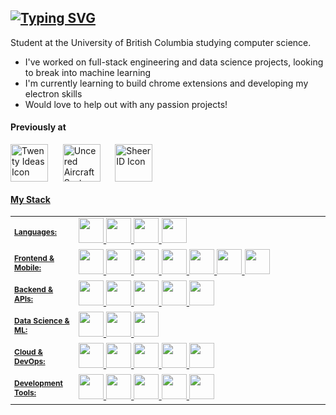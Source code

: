 ## [![Typing SVG](https://readme-typing-svg.demolab.com?font=Fira+Code&pause=1000&width=435&lines=Hi+there!+I'm+Michael+%3AD)](https://git.io/typing-svg)

Student at the University of British Columbia studying computer science.

- I've worked on full-stack engineering and data science projects, looking to break into machine learning
- I'm currently learning to build chrome extensions and developing my electron skills
- Would love to help out with any passion projects!


#### Previously at

<div>
   <a href="https://twentyideas.com/"> <img src="https://github.com/user-attachments/assets/2404c010-b1a5-4407-9b9f-7d165932ee5c" alt="Twenty Ideas Icon" height="60" width="60" align="center"/></a>
    &nbsp;&nbsp;&nbsp;&nbsp;
    <a href="https://ubcuas.com/"><img src="https://github.com/user-attachments/assets/62726c87-dee5-4743-96d9-ef74659dfa75" alt="Uncered Aircraft Systems Icon" height="60" width="60" align="center"/></a>
    &nbsp;&nbsp;&nbsp;&nbsp;
    <a href="https://www.sheerid.com/"><img src="https://github.com/user-attachments/assets/720b5e4e-1524-417d-ab36-34e41981785a" alt="SheerID Icon" height="60" width="60" 
  align="center"/>
  </div>

#### My Stack
<table width="100%" style="border: 0px solid transparent;">
<tr style="border: 0px solid transparent;">
<td width="20%" style="border: 0px solid transparent; font-size: 12px;"><strong>Languages:</strong></td>
<td style="border: 0px solid transparent;">
<img src="https://skillicons.dev/icons?i=js" width="40"/>
<img src="https://skillicons.dev/icons?i=ts" width="40"/>
<img src="https://skillicons.dev/icons?i=python" width="40"/>
<img src="https://skillicons.dev/icons?i=dart" width="40"/>
</td>
</tr>
<tr style="border: 0px solid transparent;">
<td style="border: 0px solid transparent; font-size: 12px;"><strong>Frontend & Mobile:</strong></td>
<td style="border: 0px solid transparent;">
<img src="https://skillicons.dev/icons?i=react" width="40"/>
<img src="https://skillicons.dev/icons?i=nextjs" width="40"/>
<img src="https://skillicons.dev/icons?i=gatsby" width="40"/>
<img src="https://skillicons.dev/icons?i=tailwind" width="40"/>
<img src="https://skillicons.dev/icons?i=materialui" width="40"/>
<img src="https://skillicons.dev/icons?i=flutter" width="40"/>
<img src="https://skillicons.dev/icons?i=figma" width="40"/>
</td>
</tr>
<tr style="border: 0px solid transparent;">
<td style="border: 0px solid transparent; font-size: 12px;"><strong>Backend & APIs:</strong></td>
<td style="border: 0px solid transparent;">
<img src="https://skillicons.dev/icons?i=nestjs" width="40"/>
<img src="https://skillicons.dev/icons?i=express" width="40"/>
<img src="https://skillicons.dev/icons?i=graphql" width="40"/>
<img src="https://skillicons.dev/icons?i=prisma" width="40"/>
<img src="https://skillicons.dev/icons?i=postgres" width="40"/>
</td>
</tr>
<tr style="border: 0px solid transparent;">
<td style="border: 0px solid transparent; font-size: 12px;"><strong>Data Science & ML:</strong></td>
<td style="border: 0px solid transparent;">
<img src="https://skillicons.dev/icons?i=python" width="40"/>
<img src="https://skillicons.dev/icons?i=pytorch" width="40"/>
<img src="https://skillicons.dev/icons?i=tensorflow" width="40"/>
</td>
</tr>
<tr style="border: 0px solid transparent;">
<td style="border: 0px solid transparent; font-size: 12px;"><strong>Cloud & DevOps:</strong></td>
<td style="border: 0px solid transparent;">
<img src="https://skillicons.dev/icons?i=aws" width="40"/>
<img src="https://skillicons.dev/icons?i=gcp" width="40"/>
<img src="https://skillicons.dev/icons?i=firebase" width="40"/>
<img src="https://skillicons.dev/icons?i=docker" width="40"/>
<img src="https://skillicons.dev/icons?i=github" width="40"/>
</td>
</tr>
<tr style="border: 0px solid transparent;">
<td style="border: 0px solid transparent; font-size: 12px;"><strong>Development Tools:</strong></td>
<td style="border: 0px solid transparent;">
<img src="https://skillicons.dev/icons?i=git" width="40"/>
<img src="https://skillicons.dev/icons?i=jest" width="40"/>
<img src="https://skillicons.dev/icons?i=vite" width="40"/>
<img src="https://skillicons.dev/icons?i=postman" width="40"/>
<img src="https://skillicons.dev/icons?i=electron" width="40"/>
</td>
</tr>
</table>


<!--
#### My Stack

<p>
<span style="vertical-align: middle; font-size: 14px;">Languages:</span>&nbsp;&nbsp;&nbsp;&nbsp;&nbsp;&nbsp;&nbsp;&nbsp;&nbsp;&nbsp;&nbsp;&nbsp;
<img src="https://skillicons.dev/icons?i=js" width="40" style="vertical-align: middle;"/>&nbsp;&nbsp;
<img src="https://skillicons.dev/icons?i=ts" width="40" style="vertical-align: middle;"/>&nbsp;&nbsp;
<img src="https://skillicons.dev/icons?i=python" width="40" style="vertical-align: middle;"/>&nbsp;&nbsp;
<img src="https://skillicons.dev/icons?i=dart" width="40" style="vertical-align: middle;"/>
</p>

<p>
<span style="vertical-align: middle; font-size: 14px;">Frontend & Mobile:</span>&nbsp;&nbsp;&nbsp;&nbsp;
<img src="https://skillicons.dev/icons?i=react" width="40" style="vertical-align: middle;"/>&nbsp;&nbsp;
<img src="https://skillicons.dev/icons?i=nextjs" width="40" style="vertical-align: middle;"/>&nbsp;&nbsp;
<img src="https://skillicons.dev/icons?i=gatsby" width="40" style="vertical-align: middle;"/>&nbsp;&nbsp;
<img src="https://skillicons.dev/icons?i=tailwind" width="40" style="vertical-align: middle;"/>&nbsp;&nbsp;
<img src="https://skillicons.dev/icons?i=materialui" width="40" style="vertical-align: middle;"/>&nbsp;&nbsp;
<img src="https://skillicons.dev/icons?i=flutter" width="40" style="vertical-align: middle;"/>&nbsp;&nbsp;
<img src="https://skillicons.dev/icons?i=figma" width="40" style="vertical-align: middle;"/>
</p>

<p>
<span style="vertical-align: middle; font-size: 14px;">Backend & APIs:</span>&nbsp;&nbsp;&nbsp;&nbsp;&nbsp;&nbsp;&nbsp;&nbsp;
<img src="https://skillicons.dev/icons?i=nestjs" width="40" style="vertical-align: middle;"/>&nbsp;&nbsp;
<img src="https://skillicons.dev/icons?i=express" width="40" style="vertical-align: middle;"/>&nbsp;&nbsp;
<img src="https://skillicons.dev/icons?i=graphql" width="40" style="vertical-align: middle;"/>&nbsp;&nbsp;
<img src="https://skillicons.dev/icons?i=prisma" width="40" style="vertical-align: middle;"/>&nbsp;&nbsp;
<img src="https://skillicons.dev/icons?i=postgres" width="40" style="vertical-align: middle;"/>
</p>

<p>
<span style="vertical-align: middle; font-size: 14px;">Data Science & ML:</span>&nbsp;&nbsp;&nbsp;&nbsp;&nbsp;
<img src="https://skillicons.dev/icons?i=python" width="40" style="vertical-align: middle;"/>&nbsp;&nbsp;
<img src="https://skillicons.dev/icons?i=pytorch" width="40" style="vertical-align: middle;"/>&nbsp;&nbsp;
<img src="https://skillicons.dev/icons?i=tensorflow" width="40" style="vertical-align: middle;"/>
</p>

<p>
<span style="vertical-align: middle; font-size: 14px;">Cloud & DevOps:</span>&nbsp;&nbsp;&nbsp;&nbsp;&nbsp;&nbsp;&nbsp;&nbsp;
<img src="https://skillicons.dev/icons?i=aws" width="40" style="vertical-align: middle;"/>&nbsp;&nbsp;
<img src="https://skillicons.dev/icons?i=gcp" width="40" style="vertical-align: middle;"/>&nbsp;&nbsp;
<img src="https://skillicons.dev/icons?i=firebase" width="40" style="vertical-align: middle;"/>&nbsp;&nbsp;
<img src="https://skillicons.dev/icons?i=docker" width="40" style="vertical-align: middle;"/>&nbsp;&nbsp;
<img src="https://skillicons.dev/icons?i=github" width="40" style="vertical-align: middle;"/>
</p>

<p>
<span style="vertical-align: middle; font-size: 14px;">Development Tools:</span>&nbsp;&nbsp;&nbsp;&nbsp;
<img src="https://skillicons.dev/icons?i=git" width="40" style="vertical-align: middle;"/>&nbsp;&nbsp;
<img src="https://skillicons.dev/icons?i=jest" width="40" style="vertical-align: middle;"/>&nbsp;&nbsp;
<img src="https://skillicons.dev/icons?i=vite" width="40" style="vertical-align: middle;"/>&nbsp;&nbsp;
<img src="https://skillicons.dev/icons?i=postman" width="40" style="vertical-align: middle;"/>&nbsp;&nbsp;
<img src="https://skillicons.dev/icons?i=electron" width="40" style="vertical-align: middle;"/>
</p>
-->



<!--

<div align="center">
	<img width="50" src="https://raw.githubusercontent.com/marwin1991/profile-technology-icons/refs/heads/main/icons/typescript.png" alt="TypeScript" title="TypeScript"/>
	<img width="50" src="https://raw.githubusercontent.com/marwin1991/profile-technology-icons/refs/heads/main/icons/python.png" alt="Python" title="Python"/>
	<img width="50" src="https://raw.githubusercontent.com/marwin1991/profile-technology-icons/refs/heads/main/icons/dart.png" alt="Dart" title="Dart"/>
	<img width="50" src="https://raw.githubusercontent.com/marwin1991/profile-technology-icons/refs/heads/main/icons/flutter.png" alt="Flutter" title="Flutter"/>
	<img width="50" src="https://raw.githubusercontent.com/marwin1991/profile-technology-icons/refs/heads/main/icons/aws.png" alt="AWS" title="AWS"/>
	<img width="50" src="https://raw.githubusercontent.com/marwin1991/profile-technology-icons/refs/heads/main/icons/docker.png" alt="Docker" title="Docker"/>
	<img width="50" src="https://raw.githubusercontent.com/marwin1991/profile-technology-icons/refs/heads/main/icons/git.png" alt="Git" title="Git"/>
	<img width="50" src="https://raw.githubusercontent.com/marwin1991/profile-technology-icons/refs/heads/main/icons/react.png" alt="React" title="React"/>
	<img width="50" src="https://raw.githubusercontent.com/marwin1991/profile-technology-icons/refs/heads/main/icons/expo.png" alt="Expo" title="Expo"/>
	<img width="50" src="https://raw.githubusercontent.com/marwin1991/profile-technology-icons/refs/heads/main/icons/next_js.png" alt="Next.js" title="Next.js"/>
	<img width="50" src="https://raw.githubusercontent.com/marwin1991/profile-technology-icons/refs/heads/main/icons/tailwind_css.png" alt="Tailwind CSS" title="Tailwind CSS"/>
	<img width="50" src="https://raw.githubusercontent.com/marwin1991/profile-technology-icons/refs/heads/main/icons/vite.png" alt="Vite" title="Vite"/>
	<img width="50" src="https://raw.githubusercontent.com/marwin1991/profile-technology-icons/refs/heads/main/icons/graphql.png" alt="GraphQL" title="GraphQL"/>
	<img width="50" src="https://raw.githubusercontent.com/marwin1991/profile-technology-icons/refs/heads/main/icons/postman.png" alt="Postman" title="Postman"/>
	<img width="50" src="https://raw.githubusercontent.com/marwin1991/profile-technology-icons/refs/heads/main/icons/swagger.png" alt="Swagger" title="Swagger"/>
	<img width="50" src="https://raw.githubusercontent.com/marwin1991/profile-technology-icons/refs/heads/main/icons/figma.png" alt="Figma" title="Figma"/>
	<img width="50" src="https://raw.githubusercontent.com/marwin1991/profile-technology-icons/refs/heads/main/icons/jest.png" alt="Jest" title="Jest"/>
	<img width="50" src="https://raw.githubusercontent.com/marwin1991/profile-technology-icons/refs/heads/main/icons/electron.png" alt="Electron" title="Electron"/>
	<img width="50" src="https://raw.githubusercontent.com/marwin1991/profile-technology-icons/refs/heads/main/icons/numpy.png" alt="NumPy" title="NumPy"/>
	<img width="50" src="https://raw.githubusercontent.com/marwin1991/profile-technology-icons/refs/heads/main/icons/postgresql.png" alt="PostgreSQL" title="PostgreSQL"/>
</div>
-->
